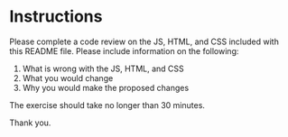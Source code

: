 # Instructions

Please complete a code review on the JS, HTML, and CSS included with this README file.  Please include information on the following:

1. What is wrong with the JS, HTML, and CSS
2. What you would change
3. Why you would make the proposed changes

The exercise should take no longer than 30 minutes.

Thank you.